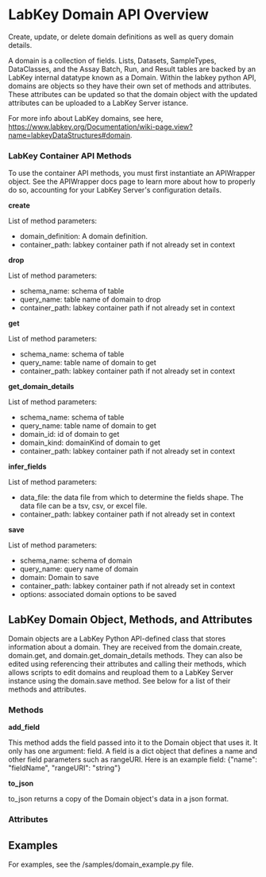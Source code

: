 # LabKey Domain API Overview

Create, update, or delete domain definitions as well as query domain details.

A domain is a collection of fields. Lists, Datasets, SampleTypes, DataClasses, and the Assay Batch, Run, and Result tables are backed by an LabKey internal datatype known as a Domain. Within the labkey python API, domains are objects so they have their own set of methods and attributes. These attributes can be updated so that the domain object with the updated attributes can be uploaded to a LabKey Server istance.

For more info about LabKey domains, see here, https://www.labkey.org/Documentation/wiki-page.view?name=labkeyDataStructures#domain.

### LabKey Container API Methods

To use the container API methods, you must first instantiate an APIWrapper object. See the APIWrapper docs page to learn more about how to properly do so, accounting for your LabKey Server's configuration details.

**create**

List of method parameters:
- domain_definition: A domain definition.
- container_path: labkey container path if not already set in context

**drop**

List of method parameters:
- schema_name: schema of table
- query_name: table name of domain to drop
- container_path: labkey container path if not already set in context

**get**

List of method parameters:
- schema_name: schema of table
- query_name: table name of domain to get
- container_path: labkey container path if not already set in context

**get_domain_details**

List of method parameters:
- schema_name: schema of table
- query_name: table name of domain to get
- domain_id: id of domain to get
- domain_kind: domainKind of domain to get
- container_path: labkey container path if not already set in context

**infer_fields**

List of method parameters:
- data_file: the data file from which to determine the fields shape. The data file can be a tsv, csv, or excel file.
- container_path: labkey container path if not already set in context

**save**

List of method parameters:
- schema_name: schema of domain
- query_name: query name of domain
- domain: Domain to save
- container_path: labkey container path if not already set in context
- options: associated domain options to be saved

## LabKey Domain Object, Methods, and Attributes

Domain objects are a LabKey Python API-defined class that stores information about a domain.  They are received from the domain.create, domain.get, and domain.get_domain_details methods. They can also be edited using referencing their attributes and calling their methods, which allows scripts to edit domains and reupload them to a LabKey Server instance using the domain.save method. See below for a list of their methods and attributes.

### Methods

**add_field**

This method adds the field passed into it to the Domain object that uses it. It only has one argument: field. A field is a dict object that defines a name and other field parameters such as rangeURI. Here is an 
example field: {"name": "fieldName", "rangeURI": "string"}


**to_json**

to_json returns a copy of the Domain object's data in a json format.

### Attributes















## Examples
For examples, see the /samples/domain_example.py file.

